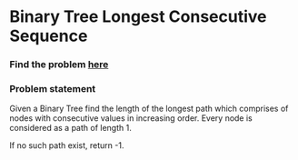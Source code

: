 # Binary Tree Longest Consecutive Sequence

### Find the problem [here](https://leetcode.com/problems/binary-tree-longest-consecutive-sequence/) 

### Problem statement
Given a Binary Tree find the length of the longest path which comprises of nodes with consecutive values in increasing order. Every node is considered as a path of length 1.

If no such path exist, return -1.